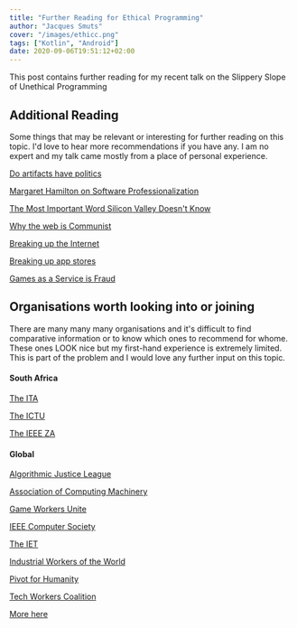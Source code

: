```yaml
---
title: "Further Reading for Ethical Programming"
author: "Jacques Smuts"
cover: "/images/ethicc.png"
tags: ["Kotlin", "Android"]
date: 2020-09-06T19:51:12+02:00
---
```


This post contains further reading for my recent talk on the Slippery Slope of Unethical Programming

<!--more-->

## Additional Reading

Some things that may be relevant or interesting for further reading on this topic. I'd love to hear more recommendations if you have any. I am no expert and my talk came mostly from a place of personal experience.

[Do artifacts have politics](https://www.cc.gatech.edu/~beki/cs4001/Winner.pdf)

[Margaret Hamilton on Software Professionalization](https://www.fastcompany.com/90449853/this-woman-knows-the-secret-to-fixing-big-techs-most-pervasive-problem)

[The Most Important Word Silicon Valley Doesn't Know](https://medium.com/swlh/the-most-important-word-silicon-valley-doesnt-know-1477d12ffcd0)

[Why the web is Communist](https://youtu.be/WdgjljQSbj0?list=WL)

[Breaking up the Internet](https://twitter.com/chiefofstuffs/status/1292213923114913792?s=09)

[Breaking up app stores](https://www.hellsoft.se/break-up-the-app-stores/)

[Games as a Service is Fraud](https://youtu.be/tUAX0gnZ3Nw)

## Organisations worth looking into or joining

There are many many many organisations and it's difficult to find comparative information or to know which ones to recommend for whome. These ones LOOK nice but my first-hand experience is extremely limited. This is part of the problem and I would love any further input on this topic.

#### South Africa

[The ITA](https://ita.org.za/)

[The ICTU](http://ictu.org.za/)

[The IEEE ZA](http://www.ieee.org.za/)

#### Global

[Algorithmic Justice League](https://www.ajl.org/)

[Association of Computing Machinery](https://www.acm.org/)

[Game Workers Unite](https://www.gameworkersunite.org/)

[IEEE Computer Society](https://www.computer.org/)

[The IET](https://www.theiet.org/)

[Industrial Workers of the World](https://iww.org/)

[Pivot for Humanity](https://www.pivotforhumanity.com/noani/)

[Tech Workers Coalition](https://techworkerscoalition.org/)

[More here](https://jobstars.com/it-professional-associations-organizations/)





